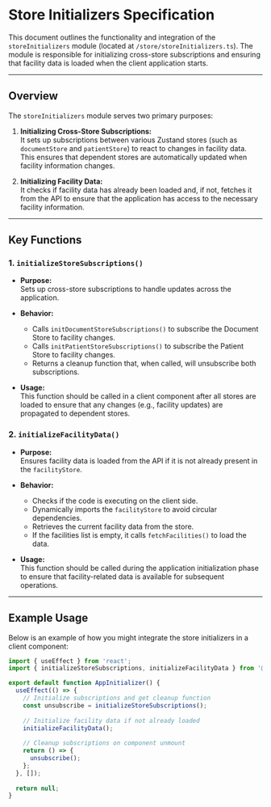 # Store Initializers Specification

This document outlines the functionality and integration of the `storeInitializers` module (located at `/store/storeInitializers.ts`). The module is responsible for initializing cross-store subscriptions and ensuring that facility data is loaded when the client application starts.

---

## Overview

The `storeInitializers` module serves two primary purposes:

1. **Initializing Cross-Store Subscriptions:**  
   It sets up subscriptions between various Zustand stores (such as `documentStore` and `patientStore`) to react to changes in facility data. This ensures that dependent stores are automatically updated when facility information changes.

2. **Initializing Facility Data:**  
   It checks if facility data has already been loaded and, if not, fetches it from the API to ensure that the application has access to the necessary facility information.

---

## Key Functions

### 1. `initializeStoreSubscriptions()`

- **Purpose:**  
  Sets up cross-store subscriptions to handle updates across the application.
  
- **Behavior:**
  - Calls `initDocumentStoreSubscriptions()` to subscribe the Document Store to facility changes.
  - Calls `initPatientStoreSubscriptions()` to subscribe the Patient Store to facility changes.
  - Returns a cleanup function that, when called, will unsubscribe both subscriptions.
  
- **Usage:**  
  This function should be called in a client component after all stores are loaded to ensure that any changes (e.g., facility updates) are propagated to dependent stores.

### 2. `initializeFacilityData()`

- **Purpose:**  
  Ensures facility data is loaded from the API if it is not already present in the `facilityStore`.
  
- **Behavior:**
  - Checks if the code is executing on the client side.
  - Dynamically imports the `facilityStore` to avoid circular dependencies.
  - Retrieves the current facility data from the store.
  - If the facilities list is empty, it calls `fetchFacilities()` to load the data.
  
- **Usage:**  
  This function should be called during the application initialization phase to ensure that facility-related data is available for subsequent operations.

---

## Example Usage

Below is an example of how you might integrate the store initializers in a client component:

```typescript
import { useEffect } from 'react';
import { initializeStoreSubscriptions, initializeFacilityData } from '@/store/storeInitializers';

export default function AppInitializer() {
  useEffect(() => {
    // Initialize subscriptions and get cleanup function
    const unsubscribe = initializeStoreSubscriptions();
    
    // Initialize facility data if not already loaded
    initializeFacilityData();
    
    // Cleanup subscriptions on component unmount
    return () => {
      unsubscribe();
    };
  }, []);
  
  return null;
}
